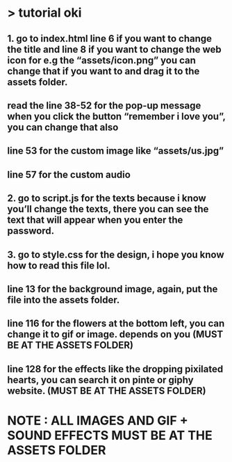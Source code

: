 # > tutorial oki
## 1. go to index.html line 6 if you want to change the title and line 8 if you want to change the web icon for e.g the “assets/icon.png” you can change that if you want to and drag it to the assets folder.
## read the line 38-52 for the pop-up message when you click the button “remember i love you”, you can change that also
## line 53 for the custom image like “assets/us.jpg”
## line 57 for the custom audio

## 2. go to script.js for the texts because i know you’ll change the texts, there you can see the text that will appear when you enter the password.

## 3. go to style.css for the design, i hope you know how to read this file lol. 
## line 13 for the background image, again, put the file into the assets folder.
## line 116 for the flowers at the bottom left, you can change it to gif or image. depends on you (MUST BE AT THE ASSETS FOLDER)
## line 128 for the effects like the dropping pixilated hearts, you can search it on pinte or giphy website. (MUST BE AT THE ASSETS FOLDER)

# NOTE : ALL IMAGES AND GIF + SOUND EFFECTS MUST BE AT THE ASSETS FOLDER
